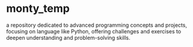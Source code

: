 # monty_temp
a repository dedicated to advanced programming concepts and projects, focusing on language like Python, 
offering challenges and exercises to deepen understanding and problem-solving skills.
